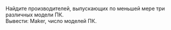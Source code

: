Найдите производителей, выпускающих по меньшей мере три различных модели ПК.<br>
Вывести: Maker, число моделей ПК.